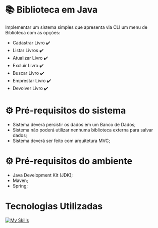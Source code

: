 # :books: Biblioteca em Java

Implementar um sistema simples que apresenta via CLI um menu de Biblioteca com as opções:
- Cadastrar Livro :heavy_check_mark:
- Listar Livros :heavy_check_mark:
- Atualizar Livro :heavy_check_mark:
- Excluir Livro :heavy_check_mark:
- Buscar Livro :heavy_check_mark:
- Emprestar Livro :heavy_check_mark:
- Devolver Livro :heavy_check_mark:

<h1> ⚙  Pré-requisitos do sistema  </h1>

- Sistema deverá persistir os dados em um Banco de Dados;
- Sistema não poderá utilizar nenhuma biblioteca externa para salvar dados; 
- Sistema deverá ser feito com arquitetura MVC;

<h1> ⚙  Pré-requisitos do ambiente  </h1>

- Java Development Kit (JDK);
- Maven;
- Spring;

<div> 
  <h1>Tecnologias Utilizadas</h1>

[![My Skills](https://skillicons.dev/icons?i=github,java,maven,spring,vscode)](https://skillicons.dev)

 </div>
<div>











